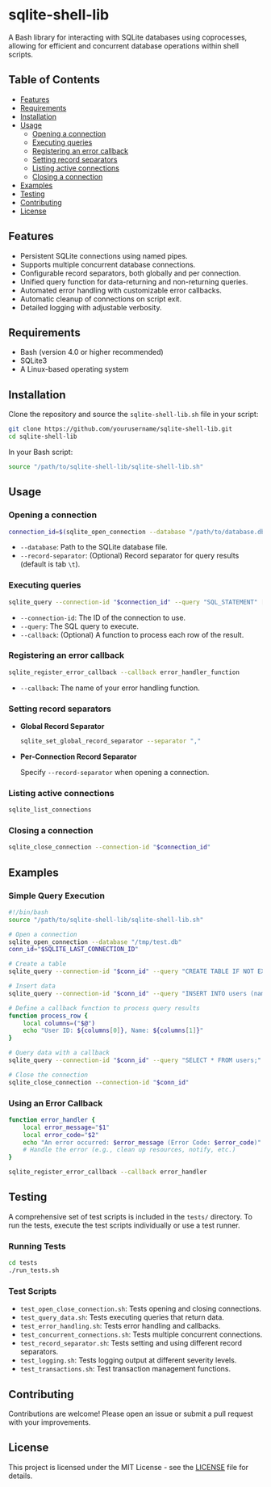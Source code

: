 # sqlite-shell-lib

A Bash library for interacting with SQLite databases using coprocesses, allowing for efficient and concurrent database operations within shell scripts.

## Table of Contents

- [Features](#features)
- [Requirements](#requirements)
- [Installation](#installation)
- [Usage](#usage)
  - [Opening a connection](#opening-a-connection)
  - [Executing queries](#executing-queries)
  - [Registering an error callback](#registering-an-error-callback)
  - [Setting record separators](#setting-record-separators)
  - [Listing active connections](#listing-active-connections)
  - [Closing a connection](#closing-a-connection)
- [Examples](#examples)
- [Testing](#testing)
- [Contributing](#contributing)
- [License](#license)

## Features

- Persistent SQLite connections using named pipes.
- Supports multiple concurrent database connections.
- Configurable record separators, both globally and per connection.
- Unified query function for data-returning and non-returning queries.
- Automated error handling with customizable error callbacks.
- Automatic cleanup of connections on script exit.
- Detailed logging with adjustable verbosity.

## Requirements

- Bash (version 4.0 or higher recommended)
- SQLite3
- A Linux-based operating system

## Installation

Clone the repository and source the `sqlite-shell-lib.sh` file in your script:

```bash
git clone https://github.com/yourusername/sqlite-shell-lib.git
cd sqlite-shell-lib
```

In your Bash script:

```bash
source "/path/to/sqlite-shell-lib/sqlite-shell-lib.sh"
```

## Usage

### Opening a connection

```bash
connection_id=$(sqlite_open_connection --database "/path/to/database.db" [--record-separator ","])
```

- `--database`: Path to the SQLite database file.
- `--record-separator`: (Optional) Record separator for query results (default is tab `\t`).

### Executing queries

```bash
sqlite_query --connection-id "$connection_id" --query "SQL_STATEMENT" [--callback callback_function]
```

- `--connection-id`: The ID of the connection to use.
- `--query`: The SQL query to execute.
- `--callback`: (Optional) A function to process each row of the result.

### Registering an error callback

```bash
sqlite_register_error_callback --callback error_handler_function
```

- `--callback`: The name of your error handling function.

### Setting record separators

- **Global Record Separator**

  ```bash
  sqlite_set_global_record_separator --separator ","
  ```

- **Per-Connection Record Separator**

  Specify `--record-separator` when opening a connection.

### Listing active connections

```bash
sqlite_list_connections
```

### Closing a connection

```bash
sqlite_close_connection --connection-id "$connection_id"
```

## Examples

### Simple Query Execution

```bash
#!/bin/bash
source "/path/to/sqlite-shell-lib/sqlite-shell-lib.sh"

# Open a connection
sqlite_open_connection --database "/tmp/test.db"
conn_id="$SQLITE_LAST_CONNECTION_ID"

# Create a table
sqlite_query --connection-id "$conn_id" --query "CREATE TABLE IF NOT EXISTS users (id INTEGER PRIMARY KEY, name TEXT);"

# Insert data
sqlite_query --connection-id "$conn_id" --query "INSERT INTO users (name) VALUES ('Alice'), ('Bob');"

# Define a callback function to process query results
function process_row {
    local columns=("$@")
    echo "User ID: ${columns[0]}, Name: ${columns[1]}"
}

# Query data with a callback
sqlite_query --connection-id "$conn_id" --query "SELECT * FROM users;" --callback process_row

# Close the connection
sqlite_close_connection --connection-id "$conn_id"
```

### Using an Error Callback

```bash
function error_handler {
    local error_message="$1"
    local error_code="$2"
    echo "An error occurred: $error_message (Error Code: $error_code)"
    # Handle the error (e.g., clean up resources, notify, etc.)
}

sqlite_register_error_callback --callback error_handler
```

## Testing

A comprehensive set of test scripts is included in the `tests/` directory. To run the tests, execute the test scripts individually or use a test runner.

### Running Tests

```bash
cd tests
./run_tests.sh
```

### Test Scripts

- `test_open_close_connection.sh`: Tests opening and closing connections.
- `test_query_data.sh`: Tests executing queries that return data.
- `test_error_handling.sh`: Tests error handling and callbacks.
- `test_concurrent_connections.sh`: Tests multiple concurrent connections.
- `test_record_separator.sh`: Tests setting and using different record separators.
- `test_logging.sh`: Tests logging output at different severity levels.
- `test_transactions.sh`: Test transaction management functions.

## Contributing

Contributions are welcome! Please open an issue or submit a pull request with your improvements.

## License

This project is licensed under the MIT License - see the [LICENSE](LICENSE) file for details.
